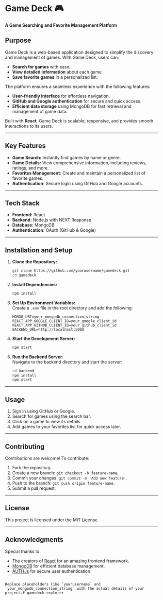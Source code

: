 
# Game Deck 🎮  
**A Game Searching and Favorite Management Platform**  

## Purpose  
Game Deck is a web-based application designed to simplify the discovery and management of games. With Game Deck, users can:  
- **Search for games** with ease.  
- **View detailed information** about each game.  
- **Save favorite games** in a personalized list.  

The platform ensures a seamless experience with the following features:  
- **User-friendly interface** for effortless navigation.  
- **GitHub and Google authentication** for secure and quick access.  
- **Efficient data storage** using MongoDB for fast retrieval and management of game data.  

Built with **React**, Game Deck is scalable, responsive, and provides smooth interactions to its users.  

---

## Key Features  
- **Game Search:** Instantly find games by name or genre.  
- **Game Details:** View comprehensive information, including reviews, ratings, and more.  
- **Favorites Management:** Create and maintain a personalized list of favorite games.  
- **Authentication:** Secure login using GitHub and Google accounts.  

---

## Tech Stack  
- **Frontend:** React  
- **Backend:** Node.js with NEXT Response  
- **Database:** MongoDB  
- **Authentication:** OAuth (GitHub & Google)  

---

## Installation and Setup  

1. **Clone the Repository:**  
   ```bash
   git clone https://github.com/yourusername/gamedeck.git
   cd gamedeck
   ```

2. **Install Dependencies:**  
   ```bash
   npm install
   ```

3. **Set Up Environment Variables:**  
   Create a `.env` file in the root directory and add the following:  
   ```env
   MONGO_URI=your_mongodb_connection_string
   REACT_APP_GOOGLE_CLIENT_ID=your_google_client_id
   REACT_APP_GITHUB_CLIENT_ID=your_github_client_id
   BACKEND_URL=http://localhost:5000
   ```

4. **Start the Development Server:**  
   ```bash
   npm start
   ```

5. **Run the Backend Server:**  
   Navigate to the backend directory and start the server:  
   ```bash
   cd backend
   npm install
   npm start
   ```

---

## Usage  
1. Sign in using GitHub or Google.  
2. Search for games using the search bar.  
3. Click on a game to view its details.  
4. Add games to your favorites list for quick access later.  

---

## Contributing  
Contributions are welcome! To contribute:  
1. Fork the repository.  
2. Create a new branch: `git checkout -b feature-name`.  
3. Commit your changes: `git commit -m 'Add new feature'`.  
4. Push to the branch: `git push origin feature-name`.  
5. Submit a pull request.  

---

## License  
This project is licensed under the MIT License.  

---

## Acknowledgments  
Special thanks to:  
- The creators of [React](https://reactjs.org/) for an amazing frontend framework.  
- [MongoDB](https://www.mongodb.com/) for efficient database management.  
- [AUTHJs](https://authjs.dev/) for secure user authentication.  
```  

Replace placeholders like `yourusername` and `your_mongodb_connection_string` with the actual details of your project.#   g a m e d e c k - e x p l o r e r 
 
 
